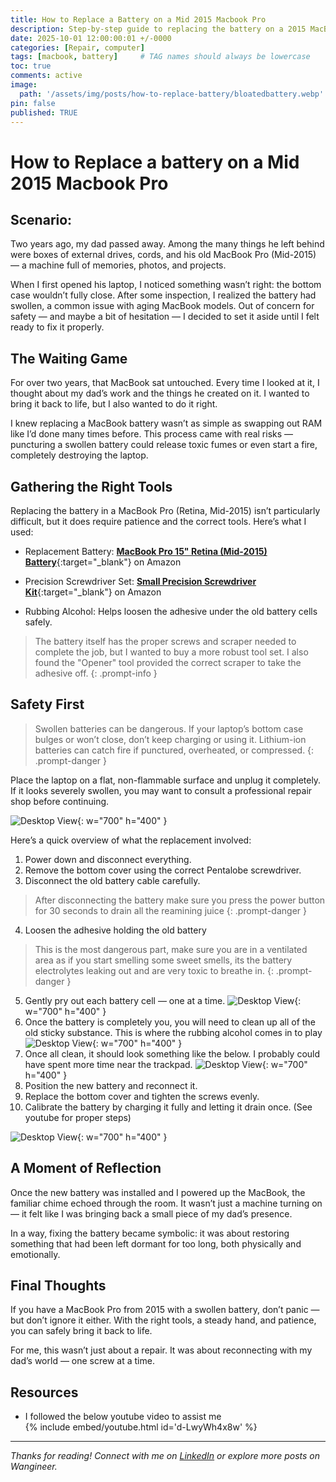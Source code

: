 ```yaml
---
title: How to Replace a Battery on a Mid 2015 Macbook Pro
description: Step-by-step guide to replacing the battery on a 2015 MacBook Pro. A network engineer's personal story of restoring his dad's old laptop—tips, tools, and lessons learned from the repair.
date: 2025-10-01 12:00:00:01 +/-0000
categories: [Repair, computer]
tags: [macbook, battery]     # TAG names should always be lowercase
toc: true
comments: active
image:
  path: '/assets/img/posts/how-to-replace-battery/bloatedbattery.webp'
pin: false
published: TRUE
---
```

# How to Replace a battery on a Mid 2015 Macbook Pro

## Scenario:
Two years ago, my dad passed away. Among the many things he left behind were boxes of external drives, cords, and his old MacBook Pro (Mid-2015) — a machine full of memories, photos, and projects.

When I first opened his laptop, I noticed something wasn’t right: the bottom case wouldn’t fully close. After some inspection, I realized the battery had swollen, a common issue with aging MacBook models. Out of concern for safety — and maybe a bit of hesitation — I decided to set it aside until I felt ready to fix it properly.


## The Waiting Game
For over two years, that MacBook sat untouched. Every time I looked at it, I thought about my dad’s work and the things he created on it. I wanted to bring it back to life, but I also wanted to do it right.

I knew replacing a MacBook battery wasn’t as simple as swapping out RAM like I’d done many times before. This process came with real risks — puncturing a swollen battery could release toxic fumes or even start a fire, completely destroying the laptop.

## Gathering the Right Tools
Replacing the battery in a MacBook Pro (Retina, Mid-2015) isn’t particularly difficult, but it does require patience and the correct tools. Here’s what I used:

* Replacement Battery: [**MacBook Pro 15" Retina (Mid-2015) Battery**](https://a.co/d/dhHWfZD){:target="_blank"} on Amazon

* Precision Screwdriver Set: [**Small Precision Screwdriver Kit**](https://a.co/d/6XI1MLe){:target="_blank"} on Amazon

* Rubbing Alcohol: Helps loosen the adhesive under the old battery cells safely.

> The battery itself has the proper screws and scraper needed to complete the job, but I wanted to buy a more robust tool set.  I also found the "Opener" tool provided the correct scraper to take the adhesive off.
{: .prompt-info }

## Safety First

> Swollen batteries can be dangerous. If your laptop’s bottom case bulges or won’t close, don’t keep charging or using it. Lithium-ion batteries can catch fire if punctured, overheated, or compressed.
{: .prompt-danger }

Place the laptop on a flat, non-flammable surface and unplug it completely. If it looks severely swollen, you may want to consult a professional repair shop before continuing.

![Desktop View](/assets/img/posts/how-to-replace-battery/bloated-battery-installed.webp){: w="700" h="400" }


Here’s a quick overview of what the replacement involved:

1. Power down and disconnect everything.
2. Remove the bottom cover using the correct Pentalobe screwdriver.
3. Disconnect the old battery cable carefully.
> After disconnecting the battery make sure you press the power button for 30 seconds to drain all the reamining juice
{: .prompt-danger }
4. Loosen the adhesive holding the old battery
> This is the most dangerous part, make sure you are in a ventilated area as if you start smelling some sweet smells, its the battery electrolytes leaking out and are very toxic to breathe in.
{: .prompt-danger }
5. Gently pry out each battery cell — one at a time.
![Desktop View](/assets/img/posts/how-to-replace-battery/battery-outside.webp){: w="700" h="400" }
6. Once the battery is completely you, you will need to clean up all of the old sticky substance.  This is where the rubbing alcohol comes in to play
![Desktop View](/assets/img/posts/how-to-replace-battery/battery-removed.webp){: w="700" h="400" }
7. Once all clean, it should look something like the below. I probably could have spent more time near the trackpad.
![Desktop View](/assets/img/posts/how-to-replace-battery/battery-cleanup.webp){: w="700" h="400" }
8. Position the new battery and reconnect it.
9. Replace the bottom cover and tighten the screws evenly.
10. Calibrate the battery by charging it fully and letting it drain once. (See youtube for proper steps)

![Desktop View](/assets/img/posts/how-to-replace-battery/battery-behind-laptop.webp){: w="700" h="400" }

## A Moment of Reflection

Once the new battery was installed and I powered up the MacBook, the familiar chime echoed through the room. It wasn’t just a machine turning on — it felt like I was bringing back a small piece of my dad’s presence.

In a way, fixing the battery became symbolic: it was about restoring something that had been left dormant for too long, both physically and emotionally.


## Final Thoughts

If you have a MacBook Pro from 2015 with a swollen battery, don’t panic — but don’t ignore it either. With the right tools, a steady hand, and patience, you can safely bring it back to life.

For me, this wasn’t just about a repair. It was about reconnecting with my dad’s world — one screw at a time.

## Resources
- I followed the below youtube video to assist me  
{% include embed/youtube.html id='d-LwyWh4x8w' %}

---

*Thanks for reading! Connect with me on [LinkedIn](https://www.linkedin.com/in/kevinfeiertag/) or explore more posts on Wangineer.*  
